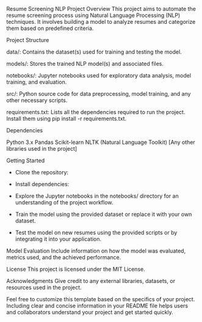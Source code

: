 
Resume Screening NLP Project
Overview
This project aims to automate the resume screening process using Natural Language Processing (NLP) techniques. It involves building a model to analyze resumes and categorize them based on predefined criteria.

Project Structure

data/: Contains the dataset(s) used for training and testing the model.

models/: Stores the trained NLP model(s) and associated files.

notebooks/: Jupyter notebooks used for exploratory data analysis, model training, and evaluation.

src/: Python source code for data preprocessing, model training, and any other necessary scripts.

requirements.txt: Lists all the dependencies required to run the project. Install them using pip install -r requirements.txt.

Dependencies

Python 3.x
Pandas
Scikit-learn
NLTK (Natural Language Toolkit)
[Any other libraries used in the project]

Getting Started

* Clone the repository:

* Install dependencies:

* Explore the Jupyter notebooks in the notebooks/ directory for an understanding of the project workflow.

* Train the model using the provided dataset or replace it with your own dataset.

* Test the model on new resumes using the provided scripts or by integrating it into your application.

Model Evaluation
Include information on how the model was evaluated, metrics used, and the achieved performance.

License
This project is licensed under the MIT License.

Acknowledgments
Give credit to any external libraries, datasets, or resources used in the project.

Feel free to customize this template based on the specifics of your project. Including clear and concise information in your README file helps users and collaborators understand your project and get started quickly.






